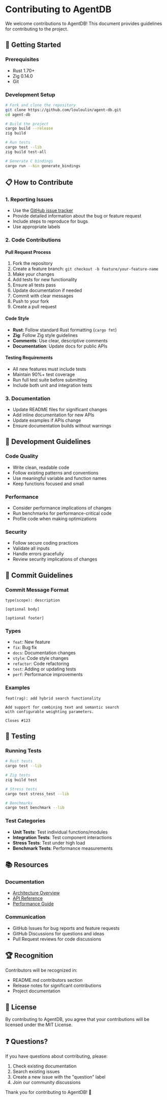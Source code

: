 # Contributing to AgentDB

We welcome contributions to AgentDB! This document provides guidelines for contributing to the project.

## 🚀 Getting Started

### Prerequisites
- Rust 1.70+
- Zig 0.14.0
- Git

### Development Setup
```bash
# Fork and clone the repository
git clone https://github.com/louloulin/agent-db.git
cd agent-db

# Build the project
cargo build --release
zig build

# Run tests
cargo test --lib
zig build test-all

# Generate C bindings
cargo run --bin generate_bindings
```

## 📋 How to Contribute

### 1. Reporting Issues
- Use the [GitHub issue tracker](https://github.com/your-org/agent-db/issues)
- Provide detailed information about the bug or feature request
- Include steps to reproduce for bugs
- Use appropriate labels

### 2. Code Contributions

#### Pull Request Process
1. Fork the repository
2. Create a feature branch: `git checkout -b feature/your-feature-name`
3. Make your changes
4. Add tests for new functionality
5. Ensure all tests pass
6. Update documentation if needed
7. Commit with clear messages
8. Push to your fork
9. Create a pull request

#### Code Style
- **Rust**: Follow standard Rust formatting (`cargo fmt`)
- **Zig**: Follow Zig style guidelines
- **Comments**: Use clear, descriptive comments
- **Documentation**: Update docs for public APIs

#### Testing Requirements
- All new features must include tests
- Maintain 90%+ test coverage
- Run full test suite before submitting
- Include both unit and integration tests

### 3. Documentation
- Update README files for significant changes
- Add inline documentation for new APIs
- Update examples if APIs change
- Ensure documentation builds without warnings

## 🔧 Development Guidelines

### Code Quality
- Write clean, readable code
- Follow existing patterns and conventions
- Use meaningful variable and function names
- Keep functions focused and small

### Performance
- Consider performance implications of changes
- Run benchmarks for performance-critical code
- Profile code when making optimizations

### Security
- Follow secure coding practices
- Validate all inputs
- Handle errors gracefully
- Review security implications of changes

## 📝 Commit Guidelines

### Commit Message Format
```
type(scope): description

[optional body]

[optional footer]
```

### Types
- `feat`: New feature
- `fix`: Bug fix
- `docs`: Documentation changes
- `style`: Code style changes
- `refactor`: Code refactoring
- `test`: Adding or updating tests
- `perf`: Performance improvements

### Examples
```
feat(rag): add hybrid search functionality

Add support for combining text and semantic search
with configurable weighting parameters.

Closes #123
```

## 🧪 Testing

### Running Tests
```bash
# Rust tests
cargo test --lib

# Zig tests
zig build test

# Stress tests
cargo test stress_test --lib

# Benchmarks
cargo test benchmark --lib
```

### Test Categories
- **Unit Tests**: Test individual functions/modules
- **Integration Tests**: Test component interactions
- **Stress Tests**: Test under high load
- **Benchmark Tests**: Performance measurements

## 📚 Resources

### Documentation
- [Architecture Overview](docs/architecture.md)
- [API Reference](docs/api.md)
- [Performance Guide](PERFORMANCE_REPORT.md)

### Communication
- GitHub Issues for bug reports and feature requests
- GitHub Discussions for questions and ideas
- Pull Request reviews for code discussions

## 🏆 Recognition

Contributors will be recognized in:
- README.md contributors section
- Release notes for significant contributions
- Project documentation

## 📄 License

By contributing to AgentDB, you agree that your contributions will be licensed under the MIT License.

## ❓ Questions?

If you have questions about contributing, please:
1. Check existing documentation
2. Search existing issues
3. Create a new issue with the "question" label
4. Join our community discussions

Thank you for contributing to AgentDB! 🚀
